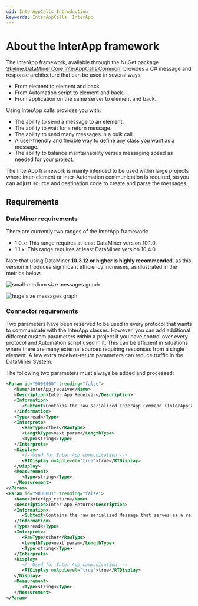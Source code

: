 ```yaml
---
uid: InterAppCalls_Introduction
keywords: InterAppCalls, InterApp
---
```


# About the InterApp framework

The InterApp framework, available through the NuGet package [Skyline.DataMiner.Core.InterAppCalls.Common](https://www.nuget.org/packages/Skyline.DataMiner.Core.InterAppCalls.Common), provides a C# message and response architecture that can be used in several ways:

- From element to element and back.
- From Automation script to element and back.
- From application on the same server to element and back.

Using InterApp calls provides you with:

- The ability to send a message to an element.
- The ability to wait for a return message.
- The ability to send many messages in a bulk call.
- A user-friendly and flexible way to define any class you want as a message.
- The ability to balance maintainability versus messaging speed as needed for your project.

The InterApp framework is mainly intended to be used within large projects where inter-element or inter-Automation communication is required, so you can adjust source and destination code to create and parse the messages.

## Requirements

### DataMiner requirements

There are currently two ranges of the InterApp framework:

- 1.0.x: This range requires at least DataMiner version 10.1.0.
- 1.1.x: This range requires at least DataMiner version 10.4.0.

Note that using DataMiner **10.3.12 or higher is highly recommended**, as this version introduces significant efficiency increases, as illustrated in the metrics below.

![small-medium size messages graph](~/develop/images/InterApp_Metrics_SmallMedium.png)

![huge size messages graph](~/develop/images/InterApp_Metrics_Huge.png)

### Connector requirements

Two parameters have been reserved to be used in every protocol that wants to communicate with the InterApp classes. However, you can add additional different custom parameters within a project if you have control over every protocol and Automation script used in it. This can be efficient in situations where there are many external sources requiring responses from a single element. A few extra receiver-return parameters can reduce traffic in the DataMiner System.

The following two parameters must always be added and processed:

```xml
<Param id="9000000" trending="false">
   <Name>interApp_receive</Name>
   <Description>Inter App Receiver</Description>
   <Information>
      <Subtext>Contains the raw serialized InterApp Command (InterAppCall or Message) sent from an external source.</Subtext>
   </Information>
   <Type>read</Type>
   <Interprete>
      <RawType>other</RawType>
      <LengthType>next param</LengthType>
      <Type>string</Type>
   </Interprete>
   <Display>
      <!--Used for Inter App communication.-->
      <RTDisplay onAppLevel="true">true</RTDisplay>
   </Display>
   <Measurement>
      <Type>string</Type>
   </Measurement>
</Param>
<Param id="9000001" trending="false">
   <Name>interApp_return</Name>
   <Description>Inter App Return</Description>
   <Information>
      <Subtext>Contains the raw serialized Message that serves as a response to an external source.</Subtext>
   </Information>
   <Type>read</Type>
   <Interprete>
      <RawType>other</RawType>
      <LengthType>next param</LengthType>
      <Type>string</Type>
   </Interprete>
   <Display>
      <!--Used for Inter App communication.-->
      <RTDisplay onAppLevel="true">true</RTDisplay>
   </Display>
   <Measurement>
      <Type>string</Type>
   </Measurement>
</Param>
```
